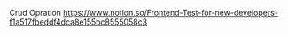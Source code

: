Crud Opration
https://www.notion.so/Frontend-Test-for-new-developers-f1a517fbeddf4dca8e155bc8555058c3

<!-- working on it with full exprience -->